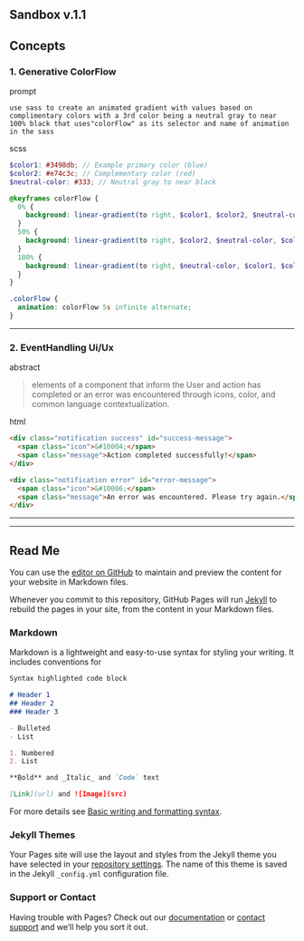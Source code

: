 ## Sandbox v.1.1

## Concepts

### 1. Generative ColorFlow

prompt
```
use sass to create an animated gradient with values based on complimentary colors with a 3rd color being a neutral gray to near 100% black that uses"colorFlow" as its selector and name of animation in the sass
```
scss
```scss
$color1: #3498db; // Example primary color (blue)
$color2: #e74c3c; // Complementary color (red)
$neutral-color: #333; // Neutral gray to near black

@keyframes colorFlow {
  0% {
    background: linear-gradient(to right, $color1, $color2, $neutral-color);
  }
  50% {
    background: linear-gradient(to right, $color2, $neutral-color, $color1);
  }
  100% {
    background: linear-gradient(to right, $neutral-color, $color1, $color2);
  }
}

.colorFlow {
  animation: colorFlow 5s infinite alternate;
}

```
---

### 2. EventHandling Ui/Ux

abstract
> elements of a component that inform the User and action has completed or an error was encountered through icons, color, and common language contextualization.

html
```html
<div class="notification success" id="success-message">
  <span class="icon">&#10004;</span>
  <span class="message">Action completed successfully!</span>
</div>

<div class="notification error" id="error-message">
  <span class="icon">&#10006;</span>
  <span class="message">An error was encountered. Please try again.</span>
</div>
```

---
---
## Read Me
You can use the [editor on GitHub](https://github.com/joeldom/sandbox/edit/main/README.md) to maintain and preview the content for your website in Markdown files.

Whenever you commit to this repository, GitHub Pages will run [Jekyll](https://jekyllrb.com/) to rebuild the pages in your site, from the content in your Markdown files.

### Markdown

Markdown is a lightweight and easy-to-use syntax for styling your writing. It includes conventions for

```markdown
Syntax highlighted code block

# Header 1
## Header 2
### Header 3

- Bulleted
- List

1. Numbered
2. List

**Bold** and _Italic_ and `Code` text

[Link](url) and ![Image](src)
```

For more details see [Basic writing and formatting syntax](https://docs.github.com/en/github/writing-on-github/getting-started-with-writing-and-formatting-on-github/basic-writing-and-formatting-syntax).

### Jekyll Themes

Your Pages site will use the layout and styles from the Jekyll theme you have selected in your [repository settings](https://github.com/joeldom/sandbox/settings/pages). The name of this theme is saved in the Jekyll `_config.yml` configuration file.

### Support or Contact

Having trouble with Pages? Check out our [documentation](https://docs.github.com/categories/github-pages-basics/) or [contact support](https://support.github.com/contact) and we’ll help you sort it out.
